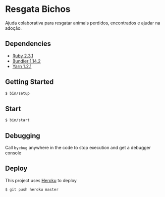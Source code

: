 # Resgata Bichos

Ajuda colaborativa para resgatar animais perdidos, encontrados e ajudar na adoção.

## Dependencies

 * [Ruby 2.3.1]
 * [Bundler 1.14.2]
 * [Yarn 1.2.1]

## Getting Started

```sh
$ bin/setup
```

## Start

```sh
$ bin/start
```

## Debugging

Call `byebug` anywhere in the code to stop execution and get a debugger console


## Deploy

This project uses [Heroku] to deploy

```sh
$ git push heroku master
```

[Ruby 2.3.1]: http://www.ruby-lang.org/en
[Bundler 1.14.2]: http://bundler.io
[Yarn 1.2.1]: https://yarnpkg.com/pt-BR
[Heroku]: https://devcenter.heroku.com/articles/git
